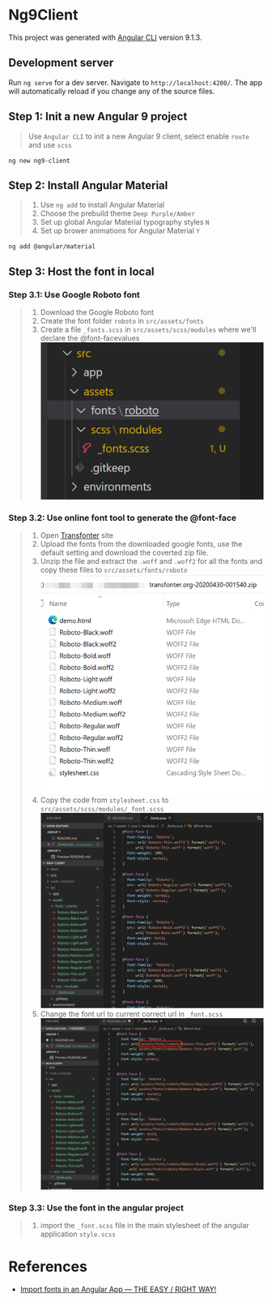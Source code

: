 # Ng9Client

This project was generated with [Angular CLI](https://github.com/angular/angular-cli) version 9.1.3.

## Development server

Run `ng serve` for a dev server. Navigate to `http://localhost:4200/`. The app will automatically reload if you change any of the source files.

## Step 1: Init a new Angular 9 project
> Use `Angular CLI` to init a new Angular 9 client, select enable `route` and use `scss`
```
ng new ng9-client
```

## Step 2: Install Angular Material
>1. Use `ng add` to install Angular Material
>2. Choose the prebuild theme `Deep Purple/Amber`
>3. Set up global Angular Material typography styles `N`
>4. Set up brower animations for Angular Material `Y`
```
ng add @angular/material
```

## Step 3: Host the font in local

### Step 3.1: Use Google Roboto font
>1. Download the Google Roboto font
>2. Create the font folder `roboto` in `src/assets/fonts`
>3. Create a file `_fonts.scss` in `src/assets/scss/modules` where we'll declare the @font-facevalues    
![file structure](./docs/assets/font-2.png)  

### Step 3.2: Use online font tool to generate the @font-face
>1. Open [Transfonter](https://transfonter.org/) site  
>2. Upload the fonts from the downloaded google fonts, use the default setting and download the coverted zip file.  
>3. Unzip the file and extract the `.woff` and `.woff2` for all the fonts and copy these files to `src/assets/fonts/roboto`  
![@font-face folder](./docs/assets/font-3.png)
>4. Copy the code from `stylesheet.css` to `src/assets/scss/modules/_font.scss`
![font file structure](./docs/assets/font-4.png)
>5. Change the font url to current correct url in `_font.scss`
![_font.scss code sample](./docs/assets/font-5.png)

### Step 3.3: Use the font in the angular project
>1. import the `_font.scss` file in the main stylesheet of the angular application `style.scss`



# References
- [Import fonts in an Angular App — THE EASY / RIGHT WAY!](https://medium.com/@aditya_tyagi/import-fonts-in-an-angular-app-the-easy-right-way-ae9e99cab551)